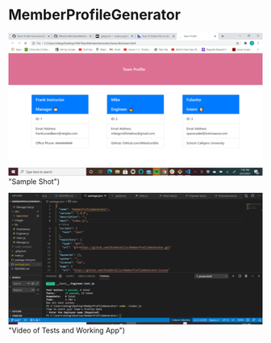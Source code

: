 # MemberProfileGenerator









![Alt text](https://github.com/MikeGordillo/MemberProfileGenerator/blob/main/Images/shotz.png)"Sample Shot")



![Alt text](https://github.com/MikeGordillo/MemberProfileGenerator/blob/main/Images/MemberProfileGenerator.gif) "Video of Tests and Working App")
